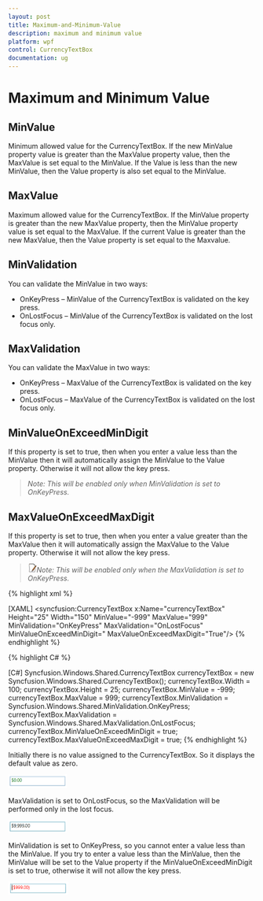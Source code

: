 ```yaml
---
layout: post
title: Maximum-and-Minimum-Value
description: maximum and minimum value
platform: wpf
control: CurrencyTextBox 
documentation: ug
---
```


# Maximum and Minimum Value

## MinValue

Minimum allowed value for the CurrencyTextBox. If the new MinValue property value is greater than the MaxValue property value, then the MaxValue is set equal to the MinValue. If the Value is less than the new MinValue, then the Value property is also set equal to the MinValue.

## MaxValue

Maximum allowed value for the CurrencyTextBox. If the MinValue property is greater than the new MaxValue property, then the MinValue property value is set equal to the MaxValue. If the current Value is greater than the new MaxValue, then the Value property is set equal to the Maxvalue.

## MinValidation

You can validate the MinValue in two ways:

* OnKeyPress – MinValue of the CurrencyTextBox is validated on the key press.
* OnLostFocus – MinValue of the CurrencyTextBox is validated on the lost focus only.
## MaxValidation


You can validate the MaxValue in two ways:

* OnKeyPress – MaxValue of the CurrencyTextBox is validated on the key press.
* OnLostFocus – MaxValue of the CurrencyTextBox is validated on the lost focus only.
## MinValueOnExceedMinDigit


If this property is set to true, then when you enter a value less than the MinValue then it will automatically assign the MinValue to the Value property. Otherwise it will not allow the key press.

> _Note: This will be enabled only when MinValidation is set to OnKeyPress._

## MaxValueOnExceedMaxDigit

If this property is set to true, then when you enter a value greater than the MaxValue then it will automatically assign the MaxValue to the Value property. Otherwise it will not allow the key press.

> ![](Maximum-and-Minimum-Value_images/Maximum-and-Minimum-Value_img1.png)_Note: This will be enabled only when the MaxValidation is set to OnKeyPress._





{% highlight xml %}

[XAML]
<syncfusion:CurrencyTextBox x:Name="currencyTextBox" Height="25" Width="150"  MinValue="-999"
 MaxValue="999"       MinValidation="OnKeyPress" MaxValidation="OnLostFocus"  MinValueOnExceedMinDigit="     MaxValueOnExceedMaxDigit="True"/> 
{% endhighlight %}

{% highlight C# %}

[C#]
Syncfusion.Windows.Shared.CurrencyTextBox currencyTextBox = new   Syncfusion.Windows.Shared.CurrencyTextBox();
currencyTextBox.Width = 100;
currencyTextBox.Height = 25;
currencyTextBox.MinValue = -999;
currencyTextBox.MaxValue = 999;
currencyTextBox.MinValidation = Syncfusion.Windows.Shared.MinValidation.OnKeyPress;
currencyTextBox.MaxValidation = Syncfusion.Windows.Shared.MaxValidation.OnLostFocus;
currencyTextBox.MinValueOnExceedMinDigit = true;
currencyTextBox.MaxValueOnExceedMaxDigit = true;
{% endhighlight %}


Initially there is no value assigned to the CurrencyTextBox. So it displays the default value as zero.



![](Maximum-and-Minimum-Value_images/Maximum-and-Minimum-Value_img2.png)



MaxValidation is set to OnLostFocus, so the MaxValidation will be performed only in the lost focus.



![](Maximum-and-Minimum-Value_images/Maximum-and-Minimum-Value_img3.png)


MinValidation is set to OnKeyPress, so you cannot enter a value less than the MinValue. If you try to enter a value less than the MinValue, then the MinValue will be set to the Value property if the MinValueOnExceedMinDigit is set to true, otherwise it will not allow the key press.



![](Maximum-and-Minimum-Value_images/Maximum-and-Minimum-Value_img4.png)


